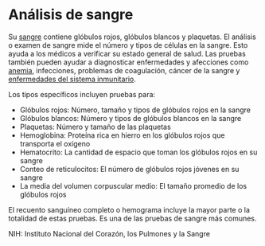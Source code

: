 Análisis de sangre
==================


 Su [sangre](https://medlineplus.gov/spanish/blood.html) contiene glóbulos rojos, glóbulos blancos y plaquetas. El análisis o examen de sangre mide el número y tipos de células en la sangre. Esto ayuda a los médicos a verificar su estado general de salud. Las pruebas también pueden ayudar a diagnosticar enfermedades y afecciones como [anemia](https://medlineplus.gov/spanish/anemia.html), infecciones, problemas de coagulación, cáncer de la sangre y [enfermedades del sistema inmunitario](https://medlineplus.gov/spanish/immunesystemanddisorders.html).


Los tipos específicos incluyen pruebas para:

* Glóbulos rojos: Número, tamaño y tipos de glóbulos rojos en la sangre
* Glóbulos blancos: Número y tipos de glóbulos blancos en la sangre
* Plaquetas: Número y tamaño de las plaquetas
* Hemoglobina: Proteína rica en hierro en los glóbulos rojos que transporta el oxígeno
* Hematocrito: La cantidad de espacio que toman los glóbulos rojos en su sangre
* Conteo de reticulocitos: El número de glóbulos rojos jóvenes en su sangre
* La media del volumen corpuscular medio: El tamaño promedio de los glóbulos rojos


El recuento sanguíneo completo o hemograma incluye la mayor parte o la totalidad de estas pruebas. Es una de las pruebas de sangre más comunes.


NIH: Instituto Nacional del Corazón, los Pulmones y la Sangre

